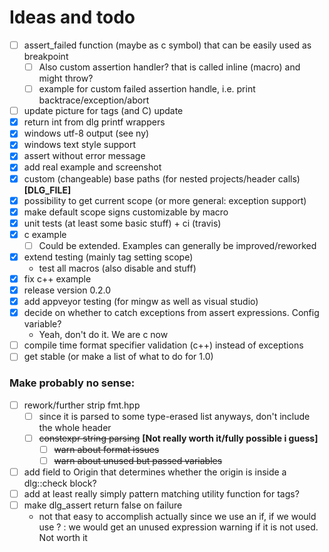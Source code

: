 # Ideas and todo

- [ ] assert_failed function (maybe as c symbol) that can be easily used as breakpoint
	- [ ] Also custom assertion handler? that is called inline (macro) and might throw?
	- [ ] example for custom failed assertion handle, i.e. print backtrace/exception/abort
- [ ] update picture for tags (and C) update
- [x] return int from dlg printf wrappers
- [x] windows utf-8 output (see ny)
- [x] windows text style support
- [x] assert without error message
- [x] add real example and screenshot
- [x] custom (changeable) base paths (for nested projects/header calls) __[DLG_FILE]__
- [x] possibility to get current scope (or more general: exception support)
- [x] make default scope signs customizable by macro
- [x] unit tests (at least some basic stuff) + ci (travis)
- [x] c example
	- [ ] Could be extended. Examples can generally be improved/reworked
- [x] extend testing (mainly tag setting scope)
	- test all macros (also disable and stuff)
- [x] fix c++ example
- [x] release version 0.2.0
- [x] add appveyor testing (for mingw as well as visual studio)
- [x] decide on whether to catch exceptions from assert expressions. Config variable?
	- Yeah, don't do it. We are c now
- [ ] compile time format specifier validation (c++) instead of exceptions
- [ ] get stable (or make a list of what to do for 1.0)

### Make probably no sense:

- [ ] rework/further strip fmt.hpp
	- [ ] since it is parsed to some type-erased list anyways, don't include the whole header
	- [ ] ~~constexpr string parsing~~ __[Not really worth it/fully possible i guess]__
		- [ ] ~~warn about format issues~~
		- [ ] ~~warn about unused but passed variables~~
- [ ] add field to Origin that determines whether the origin is inside a dlg::check block?
- [ ] add at least really simply pattern matching utility function for tags?
- [ ] make dlg_assert return false on failure
	- not that easy to accomplish actually since we use an if, if we would use ? : we would get
	  an unused expression warning if it is not used. Not worth it

